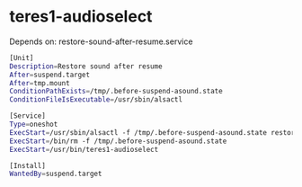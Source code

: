 # teres1-audioselect

Depends on:
restore-sound-after-resume.service
```bash
[Unit]
Description=Restore sound after resume
After=suspend.target
After=tmp.mount
ConditionPathExists=/tmp/.before-suspend-asound.state
ConditionFileIsExecutable=/usr/sbin/alsactl

[Service]
Type=oneshot
ExecStart=/usr/sbin/alsactl -f /tmp/.before-suspend-asound.state restore
ExecStart=/bin/rm -f /tmp/.before-suspend-asound.state
ExecStart=/usr/bin/teres1-audioselect

[Install]
WantedBy=suspend.target
```

